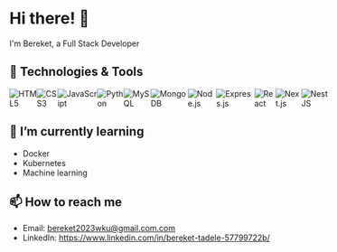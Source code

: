 # Hi there! 👋

I'm Bereket, a Full Stack Developer 

## 🔧 Technologies & Tools

<div style="display: flex; justify-content: space-between;">

<img src="https://img.shields.io/badge/-HTML5-black?style=for-the-badge&logo=html5" alt="HTML5" />
<img src="https://img.shields.io/badge/-CSS3-black?style=for-the-badge&logo=css3" alt="CSS3" />
<img src="https://img.shields.io/badge/-JavaScript-black?style=for-the-badge&logo=javascript" alt="JavaScript" />
<img src="https://img.shields.io/badge/-Python-black?style=for-the-badge&logo=python" alt="Python" />
<img src="https://img.shields.io/badge/-MySQL-black?style=for-the-badge&logo=mysql" alt="MySQL" />
<img src="https://img.shields.io/badge/-MongoDB-black?style=for-the-badge&logo=mongodb" alt="MongoDB" />
<img src="https://img.shields.io/badge/-Node.js-black?style=for-the-badge&logo=node.js" alt="Node.js" />
<img src="https://img.shields.io/badge/-Express.js-black?style=for-the-badge&logo=express" alt="Express.js" />
<img src="https://img.shields.io/badge/-React-black?style=for-the-badge&logo=react" alt="React" />
<img src="https://img.shields.io/badge/-Next.js-black?style=for-the-badge&logo=next.js" alt="Next.js" />
<img src="https://img.shields.io/badge/-NestJS-black?style=for-the-badge&logo=nestjs" alt="NestJS" />

</div>

## 🌱 I’m currently learning

- Docker
- Kubernetes
- Machine learning



## 📫 How to reach me

- Email: bereket2023wku@gmail.com.com
- LinkedIn: https://www.linkedin.com/in/bereket-tadele-57799722b/



